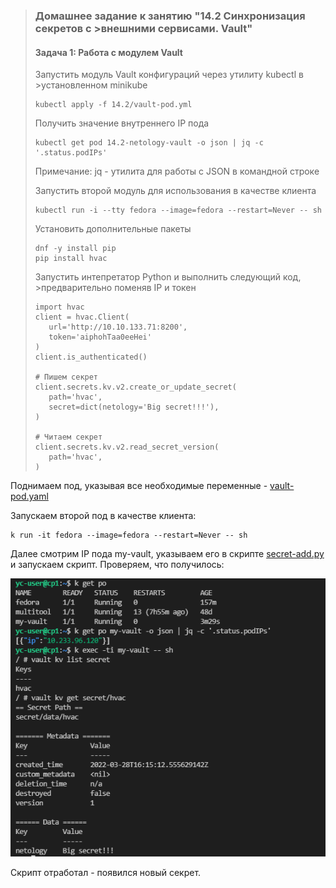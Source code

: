 >### Домашнее задание к занятию "14.2 Синхронизация секретов с >внешними сервисами. Vault"
>
>#### Задача 1: Работа с модулем Vault
>
>Запустить модуль Vault конфигураций через утилиту kubectl в >установленном minikube
>
>```
>kubectl apply -f 14.2/vault-pod.yml
>```
>
>Получить значение внутреннего IP пода
>
>```
>kubectl get pod 14.2-netology-vault -o json | jq -c '.status.podIPs'
>```
>
>Примечание: jq - утилита для работы с JSON в командной строке
>
>Запустить второй модуль для использования в качестве клиента
>
>```
>kubectl run -i --tty fedora --image=fedora --restart=Never -- sh
>```
>
>Установить дополнительные пакеты
>
>```
>dnf -y install pip
>pip install hvac
>```
>
>Запустить интепретатор Python и выполнить следующий код, >предварительно
>поменяв IP и токен
>
>```
>import hvac
>client = hvac.Client(
>    url='http://10.10.133.71:8200',
>    token='aiphohTaa0eeHei'
>)
>client.is_authenticated()
>
># Пишем секрет
>client.secrets.kv.v2.create_or_update_secret(
>    path='hvac',
>    secret=dict(netology='Big secret!!!'),
>)
>
># Читаем секрет
>client.secrets.kv.v2.read_secret_version(
>    path='hvac',
>)
>```

Поднимаем под, указывая все необходимые переменные - [vault-pod.yaml](https://github.com/alex-k-7/devops-netology/blob/main/homeworks/14-kubernetes-security/14.2-kubernetes-vault/vault-pod.yaml)

Запускаем второй под в качестве клиента:
```
k run -it fedora --image=fedora --restart=Never -- sh
```
Далее смотрим IP пода my-vault, указываем его в скрипте [secret-add.py](https://github.com/alex-k-7/devops-netology/blob/main/homeworks/14-kubernetes-security/14.2-kubernetes-vault/secret-add.py) и запускаем скрипт. Проверяем, что получилось:

![secret](secret.png)

Скрипт отработал - появился новый секрет.